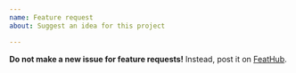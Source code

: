 ```yaml
---
name: Feature request
about: Suggest an idea for this project

---
```


**Do not make a new issue for feature requests!** Instead, post it on [FeatHub](https://feathub.com/Anuken/Mindustry).
